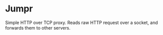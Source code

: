 # Jumpr

Simple HTTP over TCP proxy. Reads raw HTTP request over a socket, and forwards them to other servers.
